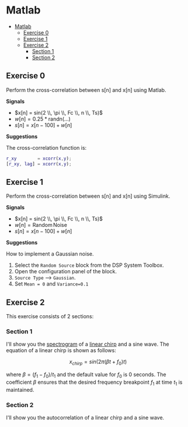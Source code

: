 # Matlab

- [Matlab](#matlab)
  - [Exercise 0](#exercise-0)
  - [Exercise 1](#exercise-1)
  - [Exercise 2](#exercise-2)
    - [Section 1](#section-1)
    - [Section 2](#section-2)

## Exercise 0

Perform the cross-correlation between s[n] and x[n] using Matlab.

**Signals**

- $x[n] = sin(2 \\, \pi \\, Fc \\, n \\, Ts)$
- $w[n] = \mathrm{0.25*randn(...)}$
- $s[n] = x[n-100] + w[n]$

**Suggestions**

The cross-correlation function is:

```matlab
r_xy        = xcorr(x,y);
[r_xy, lag] = xcorr(x,y);
```

## Exercise 1

Perform the cross-correlation between s[n] and x[n] using Simulink.

**Signals**

- $x[n] = sin(2 \\, \pi \\, Fc \\, n \\, Ts)$
- $w[n] = \mathrm{Random \, Noise}$
- $s[n] = x[n-100] + w[n]$

**Suggestions**

How to implement a Gaussian noise.

1. Select the `Random Source` block from the DSP System Toolbox.
2. Open the configuration panel of the block.
3. `Source Type` --> `Gaussian`.
4. Set `Mean = 0` and `Variance=0.1`

## Exercise 2

This exercise consists of 2 sections:

### Section 1

I'll show you the [spectrogram](https://en.wikipedia.org/wiki/Spectrogram) of a [linear chirp](https://en.wikipedia.org/wiki/Chirp) and a sine wave.
The equation of a linear chirp is shown as follows:

$$
x_{chirp} = sin \big ( 2 \pi (\beta t + f_0) t \big)
$$

where $\beta=(f_1-f_0)/t_1$ and the default value for $f_0$ is 0 seconds.
The coefficient $\beta$ ensures that the desired frequency breakpoint $f_1$ at time $t_1$ is maintained.

### Section 2

I'll show you the autocorrelation of a linear chirp and a sine wave.
